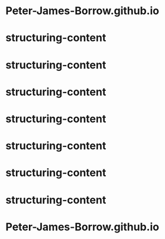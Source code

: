 # Peter-James-Borrow.github.io
# structuring-content
# structuring-content
# structuring-content
# structuring-content
# structuring-content
# structuring-content
# structuring-content
# Peter-James-Borrow.github.io
